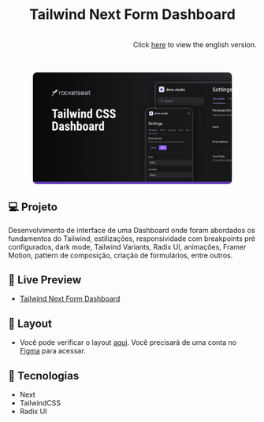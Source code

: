 <h1 align="center">Tailwind Next Form Dashboard</h1>

<br/>

<div align="right">
  Click <a href="https://github.com/luc-ribeiro/form-tailwind-next/blob/main/README.md">here</a> to view the english version.
</div>

<br>
<br>

<p align="center">
  <img alt="Project cover." src="design/cover.png" width="80%" />
</p>

## 💻 Projeto
Desenvolvimento de interface de uma Dashboard onde foram abordados os fundamentos do Tailwind, estilizações, responsividade com breakpoints pré configurados, dark mode, Tailwind Variants, Radix UI, animações, Framer Motion, pattern de composição, criação de formulários, entre outros.

## 📝 Live Preview 

- [Tailwind Next Form Dashboard](https://form-tailwind-next.vercel.app)

## 🎨 Layout

- Você pode verificar o layout [aqui](https://www.figma.com/file/MU3H8HfTxX32ukt8ANpan7/Ignite-Tailwind?type=design&node-id=0%3A1&mode=design&t=8MDN59hWLgltXxOj-1). Você precisará de uma conta no [Figma](https://figma.com) para acessar.

## 🚀 Tecnologias

- Next
- TailwindCSS
- Radix UI
